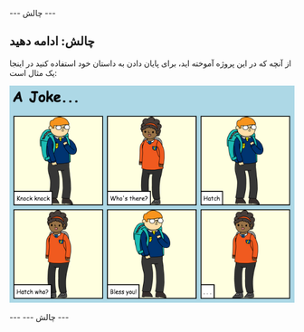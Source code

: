 \--- چالش \---

## چالش: ادامه دهید

از آنچه که در این پروژه آموخته اید، برای پایان دادن به داستان خود استفاده کنید در اینجا یک مثال است:

![تصویری](images/story-final.png)

\--- \--- چالش \---